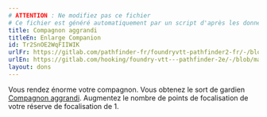 ```yaml
---
# ATTENTION : Ne modifiez pas ce fichier
# Ce fichier est généré automatiquement par un script d'après les données du module Foundry VTT officiel et de sa traduction
title: Compagnon aggrandi
titleEn: Enlarge Companion
id: Tr2SnOE2WqFIIWIK
urlFr: https://gitlab.com/pathfinder-fr/foundryvtt-pathfinder2-fr/-/blob/master/data/feats/Tr2SnOE2WqFIIWIK.htm
urlEn: https://gitlab.com/hooking/foundry-vtt---pathfinder-2e/-/blob/master/packs/data/feats.db/enlarge-companion.json
layout: dons
---
```

Vous rendez énorme votre compagnon. Vous obtenez le sort de gardien [Compagnon aggrandi](../sorts/compagnon-aggrandi.html). Augmentez le nombre de points de focalisation de votre réserve de focalisation de 1.
